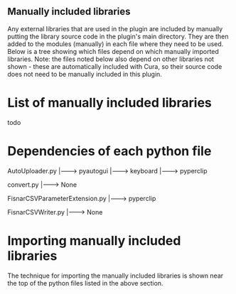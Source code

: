 ## Manually included libraries
Any external libraries that are used in the plugin are included by manually
putting the library source code in the plugin's main directory. They are then added
to the modules (manually) in each file where they need to be used. Below is a
tree showing which files depend on which manually imported libraries. Note: the
files noted below also depend on other libraries not shown - these are automatically
included with Cura, so their source code does not need to be manually included
in this plugin.

# List of manually included libraries
todo

# Dependencies of each python file
AutoUploader.py
|---> pyautogui
|---> keyboard
|---> pyperclip

convert.py
|---> None

FisnarCSVParameterExtension.py
|---> pyperclip

FisnarCSVWriter.py
|---> None

# Importing manually included libraries
The technique for importing the manually included libraries is shown near the
top of the python files listed in the above section.
